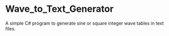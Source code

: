 # Wave_to_Text_Generator
A simple C# program to generate sine or square integer wave tables in text files.
